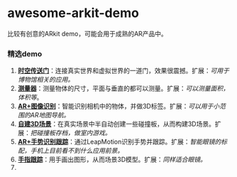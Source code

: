 # awesome-arkit-demo

比较有创意的ARkit demo，可能会用于成熟的AR产品中。

### 精选demo

1. **[时空传送门](https://github.com/bjarnel/arkit-portal)**：连接真实世界和虚拟世界的一道门，效果很震撼。扩展：*可用于博物馆相关的应用。*
2. **[测量器](https://github.com/duzexu/ARuler)**：测量物体的尺寸，平面与垂直的都可以测量。扩展：*可以测量面积，体积等*。
3. **[AR+图像识别](https://github.com/hanleyweng/CoreML-in-ARKit)**：智能识别相机中的物体，并做3D标签。扩展：*可以用于小范围的AR地图导航。*
4. **[自建3D场景](https://github.com/bjarnel/arkit-occlusion)**：在真实场景中半自动创建一些碰撞板，从而构建3D场景。扩展：*把碰撞板存档，做室内游戏。*
5. **[AR+手势识别跟踪](https://github.com/arthurschiller/ARKit-LeapMotion)**：通过LeapMotion识别手势并跟踪。扩展：*智能眼镜的标配，手机上目前看不到什么应用前景。*
6. **[手指跟踪](https://github.com/oabdelkarim/ARPaint)**：用手画出图形，从而场景3D模型。扩展：*同样适合眼镜。*
7. ​

